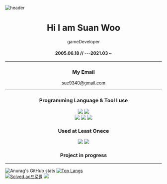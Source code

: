   ![header](https://capsule-render.vercel.app/api?type=Slice&color=auto&height=300&section=header&text=I'm%20WooSuAn&fontSize=80)    

  <div align=center>
  
  # Hi I am Suan Woo  
  gameDeveloper
  #### 2005.06.18        //        ---2021.03 ~
  
  ---

  ### **My Email**   
  sue9340@gmail.com
    
 ---    
  
  ### **Programming Language & Tool I use**   
  <a href="https://unity.com/"><img src="https://img.shields.io/badge/Unity-FFFFFF?style=flat-square&logo=Unity&logoColor=black"/></a>
  <a href="https://visualstudio.microsoft.com/ko/"><img src="https://img.shields.io/badge/VisualStudio-5C2D91?style=flat-square&logo=VisualStudio&logoColor=white"/></a>    
  <a href="https://namu.wiki/w/C%23"><img src="https://img.shields.io/badge/C Sharp-00599C?style=flat-square&logo=CSharp&logoColor=white"/></a>
  <a href="https://namu.wiki/w/C%EC%96%B8%EC%96%B4"><img src="https://img.shields.io/badge/C-A8B9CC?style=flat-square&logo=C&logoColor=white"/></a>
  <a href="https://namu.wiki/w/C%2B%2B"><img src="https://img.shields.io/badge/C++-00599C?style=flat-square&logo=C++&logoColor=white"/></a>
  

  ### **Used at Least Onece**   
  <a href="https://www.mysql.com/"><img src="https://img.shields.io/badge/MySQL-4479A1?style=flat-square&logo=MySQL&logoColor=white"/></a>
  <a href="https://daringfireball.net/projects/markdown/"><img src="https://img.shields.io/badge/Markdown-000000?style=flat-square&logo=Markdown&logoColor=black"/></a>
  
  ### Project in progress
  ---
  </div>



![Anurag's GitHub stats](https://github-readme-stats.vercel.app/api?username=suan9340&show_icons=true&theme=material-palenight)
[![Top Langs](https://github-readme-stats.vercel.app/api/top-langs/?username=suan9340&layout=compact)](https://github.com/suan9340/github-readme-stats)    
[![Solved.ac프로필](http://mazassumnida.wtf/api/v2/generate_badge?boj=woosuan)](https://solved.ac/woosuan)
<img src="http://mazandi.herokuapp.com/api?handle=woosuan&theme=warm"/>

<!---
suan9340/suan9340 is a ✨ special ✨ repository because its `README.md` (this file) appears on your GitHub profile.
You can click the Preview link to take a look at your changes.
--->

